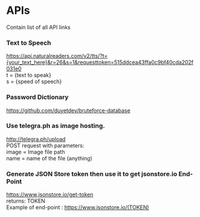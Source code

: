 # APIs
Contain list of all API links

### Text to Speech
  https://api.naturalreaders.com/v2/tts/?t={your_text_here}&r=26&s=1&requesttoken=515ddcea43ffa0c9bf40cda202f031e0 <br>
  t = {text to speak}<br>
  s = {speed of speech}

### Password Dictionary
  https://github.com/duyetdev/bruteforce-database<br>

### Use telegra.ph as image hosting.
  http://telegra.ph/upload <br/>
  POST request with parameters: </br>
  image = Image file path </br>
  name = name of the file (anything)

### Generate JSON Store token then use it to get jsonstore.io End-Point
  https://www.jsonstore.io/get-token <br/> 
  returns: TOKEN <br/>
  Example of end-point : https://www.jsonstore.io/(TOKEN)
